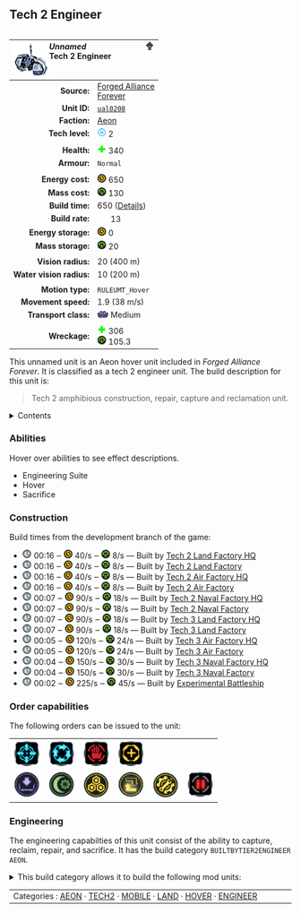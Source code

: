 Tech 2 Engineer
----
<table align="right">
    <thead>
        <tr>
            <th align="left" colspan="2">
                <img align="left" src="icons/units/UAL0208_icon.png" title="The unit icon" /><img align="right" src="icons/strategicicons/icon_land2_engineer_rest.png" title="icon_land2_engineer" /><i>Unnamed</i><br />Tech 2 Engineer
            </th>
        </tr>
    </thead>
    <tbody>
        <tr>
            <td align="right"><strong>Source:</strong></td>
            <td><a href="Forged Alliance Forever">Forged Alliance<br />Forever</a></td>
        </tr>
        <tr>
            <td align="right"><strong>Unit ID:</strong></td>
            <td><a href="https://github.com/FAForever/fa/D:/faf-development/fa/units/UAL0208/UAL0208_unit.bp"><code>ual0208</code></a></td>
        </tr>
        <tr>
            <td align="right"><strong>Faction:</strong></td>
            <td><a href="_categories.AEON">Aeon</a></td>
        </tr>
        <tr>
            <td align="right"><strong>Tech level:</strong></td>
            <td><img src="icons/T2.png" title="Tech 2" /> 2</td>
        </tr>
        <tr><td align="center" colspan="2"></td></tr>
        <tr>
            <td align="right"><strong>Health:</strong></td>
            <td><img src="icons/health.png" title="Health" /> 340</td>
        </tr>
        <tr>
            <td align="right"><strong>Armour:</strong></td>
            <td><code>Normal</code></td>
        </tr>
        <tr><td align="center" colspan="2"></td></tr>
        <tr>
            <td align="right"><strong>Energy cost:</strong></td>
            <td><img src="icons/energy.png" title="Energy" /> 650</td>
        </tr>
        <tr>
            <td align="right"><strong>Mass cost:</strong></td>
            <td><img src="icons/mass.png" title="Mass" /> 130</td>
        </tr>
        <tr>
            <td align="right"><strong>Build time:</strong></td>
            <td>650 (<a href="#construction">Details</a>)</td>
        </tr>
        <tr>
            <td align="right"><strong>Build rate:</strong></td>
            <td><img src="icons/build.png" title="Build" /> 13</td>
        </tr>
        <tr>
            <td align="right"><strong>Energy storage:</strong></td>
            <td><img src="icons/energy.png" title="Energy" /> 0</td>
        </tr>
        <tr>
            <td align="right"><strong>Mass storage:</strong></td>
            <td><img src="icons/mass.png" title="Mass" /> 20</td>
        </tr>
        <tr><td align="center" colspan="2"></td></tr>
        <tr>
            <td align="right"><strong>Vision radius:</strong></td>
            <td> <span title="0.40 km, 0.25 mi">20 (400 m)</span></td>
        </tr>
        <tr>
            <td align="right"><strong>Water vision radius:</strong></td>
            <td> <span title="0.20 km, 0.12 mi">10 (200 m)</span></td>
        </tr>
        <tr><td align="center" colspan="2"></td></tr>
        <tr>
            <td align="right"><strong>Motion type:</strong></td>
            <td><code>RULEUMT_Hover</code></td>
        </tr>
        <tr>
            <td align="right"><strong>Movement speed:</strong></td>
            <td> <span title="137 km/h, 85 mph">1.9 (38 m/s)</span></td>
        </tr>
        <tr>
            <td align="right"><strong>Transport class:</strong></td>
            <td><img src="icons/attached.png" title="Attached" /> Medium</td>
        </tr>
        <tr><td align="center" colspan="2"></td></tr>
        <tr>
            <td align="right"><strong>Wreckage:</strong></td>
            <td><img src="icons/health.png" title="Health" /> 306<br /><img src="icons/mass.png" title="Mass" /> 105.3</td>
        </tr>
    </tbody>
</table>

This unnamed unit is an Aeon hover unit included in *Forged Alliance Forever*.
It is classified as a tech 2 engineer unit.
The build description for this unit is:

<blockquote>Tech 2 amphibious construction, repair, capture and reclamation unit.</blockquote>

<details>
<summary>Contents</summary>

1. – <a href="#abilities">Abilities</a>
2. – <a href="#construction">Construction</a>
3. – <a href="#order-capabilities">Order capabilities</a>
4. – <a href="#engineering">Engineering</a>
</details>

### Abilities
Hover over abilities to see effect descriptions.

* <span title="Has complete engineering features">Engineering Suite</span>
* <span title="Can pass water and is immune to torpedoes">Hover</span>
* <span title="Can destroy itself to contribute to a build">Sacrifice</span>

### Construction
Build times from the development branch of the game:
* <img src="icons/time.png" title="Time" /> 00:16 ‒ <img src="icons/energy.png" title="Energy" /> 40/s ‒ <img src="icons/mass.png" title="Mass" /> 8/s — Built by <a href="UAB0201">Tech 2 Land Factory HQ</a>
* <img src="icons/time.png" title="Time" /> 00:16 ‒ <img src="icons/energy.png" title="Energy" /> 40/s ‒ <img src="icons/mass.png" title="Mass" /> 8/s — Built by <a href="ZAB9501">Tech 2 Land Factory</a>
* <img src="icons/time.png" title="Time" /> 00:16 ‒ <img src="icons/energy.png" title="Energy" /> 40/s ‒ <img src="icons/mass.png" title="Mass" /> 8/s — Built by <a href="UAB0202">Tech 2 Air Factory HQ</a>
* <img src="icons/time.png" title="Time" /> 00:16 ‒ <img src="icons/energy.png" title="Energy" /> 40/s ‒ <img src="icons/mass.png" title="Mass" /> 8/s — Built by <a href="ZAB9502">Tech 2 Air Factory</a>
* <img src="icons/time.png" title="Time" /> 00:07 ‒ <img src="icons/energy.png" title="Energy" /> 90/s ‒ <img src="icons/mass.png" title="Mass" /> 18/s — Built by <a href="UAB0203">Tech 2 Naval Factory HQ</a>
* <img src="icons/time.png" title="Time" /> 00:07 ‒ <img src="icons/energy.png" title="Energy" /> 90/s ‒ <img src="icons/mass.png" title="Mass" /> 18/s — Built by <a href="ZAB9503">Tech 2 Naval Factory</a>
* <img src="icons/time.png" title="Time" /> 00:07 ‒ <img src="icons/energy.png" title="Energy" /> 90/s ‒ <img src="icons/mass.png" title="Mass" /> 18/s — Built by <a href="UAB0301">Tech 3 Land Factory HQ</a>
* <img src="icons/time.png" title="Time" /> 00:07 ‒ <img src="icons/energy.png" title="Energy" /> 90/s ‒ <img src="icons/mass.png" title="Mass" /> 18/s — Built by <a href="ZAB9601">Tech 3 Land Factory</a>
* <img src="icons/time.png" title="Time" /> 00:05 ‒ <img src="icons/energy.png" title="Energy" /> 120/s ‒ <img src="icons/mass.png" title="Mass" /> 24/s — Built by <a href="UAB0302">Tech 3 Air Factory HQ</a>
* <img src="icons/time.png" title="Time" /> 00:05 ‒ <img src="icons/energy.png" title="Energy" /> 120/s ‒ <img src="icons/mass.png" title="Mass" /> 24/s — Built by <a href="ZAB9602">Tech 3 Air Factory</a>
* <img src="icons/time.png" title="Time" /> 00:04 ‒ <img src="icons/energy.png" title="Energy" /> 150/s ‒ <img src="icons/mass.png" title="Mass" /> 30/s — Built by <a href="UAB0303">Tech 3 Naval Factory HQ</a>
* <img src="icons/time.png" title="Time" /> 00:04 ‒ <img src="icons/energy.png" title="Energy" /> 150/s ‒ <img src="icons/mass.png" title="Mass" /> 30/s — Built by <a href="ZAB9603">Tech 3 Naval Factory</a>
* <img src="icons/time.png" title="Time" /> 00:02 ‒ <img src="icons/energy.png" title="Energy" /> 225/s ‒ <img src="icons/mass.png" title="Mass" /> 45/s — Built by <a href="UAS0401">Experimental Battleship</a>

### Order capabilities
The following orders can be issued to the unit:
<table>
<td><img float="left" src="icons/orders/move.png" title="Move" /></td>
<td><img float="left" src="icons/orders/patrol.png" title="Patrol" /></td>
<td><img float="left" src="icons/orders/stop.png" title="Stop" /></td>
<td><img float="left" src="icons/orders/guard.png" title="Assist" /></td>
<tr>
<td><img float="left" src="icons/orders/load.png" title="Call Transport
Load into or onto another unit" /></td>
<td><img float="left" src="icons/orders/sacrifice.png" title="Sacrifice" /></td>
<td><img float="left" src="icons/orders/reclaim.png" title="Reclaim" /></td>
<td><img float="left" src="icons/orders/convert.png" title="Capture" /></td>
<td><img float="left" src="icons/orders/repair.png" title="Repair" /></td>
<td><img float="left" src="icons/orders/pause.png" title="Pause Construction
Pause/unpause current construction order" /></td>
</table>

### Engineering
The engineering capabilties of this unit consist of the ability to capture, reclaim, repair, and sacrifice.
It has the build category <code>BUILTBYTIER2ENGINEER AEON</code>. 
<details>
<summary>This build category allows it to build the following mod units:

</summary>

<table>
    <tr>
        <td rowspan="2"><img src="icons/T1.png" title="T1" /></td>
        <td><a href="UAB0101"><img src="icons/units/UAB0101_icon.png" title="Tech 1 Land Factory" width="64px" /></a></td>
        <td><a href="UAB0102"><img src="icons/units/UAB0102_icon.png" title="Tech 1 Air Factory" width="64px" /></a></td>
        <td><a href="UAB0103"><img src="icons/units/UAB0103_icon.png" title="Tech 1 Naval Factory" width="64px" /></a></td>
        <td><a href="UAB1103"><img src="icons/units/UAB1103_icon.png" title="Tech 1 Mass Extractor" width="64px" /></a></td>
        <td><a href="UAB1106"><img src="icons/units/UAB1106_icon.png" title="Tech 1 Mass Storage" width="64px" /></a></td>
        <td><a href="UAB1101"><img src="icons/units/UAB1101_icon.png" title="Tech 1 Power Generator" width="64px" /></a></td>
        <td><a href="UAB1102"><img src="icons/units/UAB1102_icon.png" title="Tech 1 Hydrocarbon Power Plant" width="64px" /></a></td>
        <td><a href="UAB1105"><img src="icons/units/UAB1105_icon.png" title="Tech 1 Energy Storage" width="64px" /></a></td>
    </tr>
    <tr>
        <td><a href="UAB2101"><img src="icons/units/UAB2101_icon.png" title="Tech 1 Point Defense" width="64px" /></a></td>
        <td><a href="UAB2104"><img src="icons/units/UAB2104_icon.png" title="Tech 1 Anti-Air Turret" width="64px" /></a></td>
        <td><a href="UAB2109"><img src="icons/units/UAB2109_icon.png" title="Tech 1 Torpedo Launcher" width="64px" /></a></td>
        <td><a href="UAB5101"><img src="icons/units/UAB5101_icon.png" title="Tech 1 Wall Section" width="64px" /></a></td>
        <td><a href="UAB5202"><img src="icons/units/UAB5202_icon.png" title="Tech 1 Air Staging Facility" width="64px" /></a></td>
        <td><a href="UAB3101"><img src="icons/units/UAB3101_icon.png" title="Tech 1 Radar System" width="64px" /></a></td>
        <td><a href="UAB3102"><img src="icons/units/UAB3102_icon.png" title="Tech 1 Sonar System" width="64px" /></a></td>
    </tr>
    <tr>
        <td rowspan="2"><img src="icons/T2.png" title="T2" /></td>
        <td><a href="ZAB9501"><img src="icons/units/ZAB9501_icon.png" title="Tech 2 Land Factory" width="64px" /></a></td>
        <td><a href="ZAB9502"><img src="icons/units/ZAB9502_icon.png" title="Tech 2 Air Factory" width="64px" /></a></td>
        <td><a href="ZAB9503"><img src="icons/units/ZAB9503_icon.png" title="Tech 2 Naval Factory" width="64px" /></a></td>
        <td><a href="UAB1202"><img src="icons/units/UAB1202_icon.png" title="Tech 2 Mass Extractor" width="64px" /></a></td>
        <td><a href="UAB1104"><img src="icons/units/UAB1104_icon.png" title="Tech 2 Mass Fabricator" width="64px" /></a></td>
        <td><a href="UAB1201"><img src="icons/units/UAB1201_icon.png" title="Tech 2 Power Generator" width="64px" /></a></td>
        <td><a href="UAB2301"><img src="icons/units/UAB2301_icon.png" title="Tech 2 Point Defense" width="64px" /></a></td>
        <td><a href="UAB2204"><img src="icons/units/UAB2204_icon.png" title="Tech 2 Anti-Air Flak Artillery" width="64px" /></a></td>
    </tr>
    <tr>
        <td><a href="UAB2205"><img src="icons/units/UAB2205_icon.png" title="Tech 2 Torpedo Launcher" width="64px" /></a></td>
        <td><a href="UAB4201"><img src="icons/units/UAB4201_icon.png" title="Tech 2 Tactical Missile Defense" width="64px" /></a></td>
        <td><a href="UAB4202"><img src="icons/units/UAB4202_icon.png" title="Tech 2 Shield Generator" width="64px" /></a></td>
        <td><a href="UAB2303"><img src="icons/units/UAB2303_icon.png" title="Tech 2 Artillery Installation" width="64px" /></a></td>
        <td><a href="UAB2108"><img src="icons/units/UAB2108_icon.png" title="Tech 2 Tactical Missile Launcher" width="64px" /></a></td>
        <td><a href="UAB3201"><img src="icons/units/UAB3201_icon.png" title="Tech 2 Radar System" width="64px" /></a></td>
        <td><a href="UAB3202"><img src="icons/units/UAB3202_icon.png" title="Tech 2 Sonar System" width="64px" /></a></td>
        <td><a href="UAB4203"><img src="icons/units/UAB4203_icon.png" title="Tech 2 Stealth Field Generator" width="64px" /></a></td>
    </tr>
</table>

</details>


<table align="center">
<td width="1215px">Categories : 
<a href="_categories.AEON">AEON</a> · 
<a href="_categories.TECH2">TECH2</a> · 
<a href="_categories.MOBILE">MOBILE</a> · 
<a href="_categories.LAND">LAND</a> · 
<a href="_categories.HOVER">HOVER</a> · 
<a href="_categories.ENGINEER">ENGINEER</a></td>
</table>
